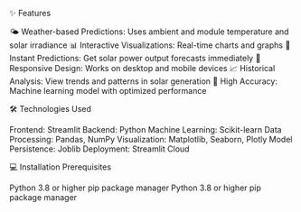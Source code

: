 ✨ Features

🌤️ Weather-based Predictions: Uses ambient and module temperature and solar irradiance
📊 Interactive Visualizations: Real-time charts and graphs
🔮 Instant Predictions: Get solar power output forecasts immediately
📱 Responsive Design: Works on desktop and mobile devices
📈 Historical Analysis: View trends and patterns in solar generation
🎯 High Accuracy: Machine learning model with optimized performance

🛠️ Technologies Used

Frontend: Streamlit
Backend: Python
Machine Learning: Scikit-learn
Data Processing: Pandas, NumPy
Visualization: Matplotlib, Seaborn, Plotly
Model Persistence: Joblib
Deployment: Streamlit Cloud


💻 Installation
Prerequisites

Python 3.8 or higher
pip package manager
Python 3.8 or higher
pip package manager

